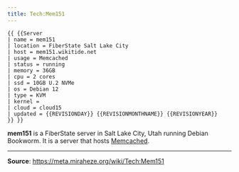 ```yaml
---
title: Tech:Mem151
---
```


```
{{ {{Server
| name = mem151
| location = FiberState Salt Lake City
| host = mem151.wikitide.net
| usage = Memcached
| status = running
| memory = 36GB
| cpu = 2 cores
| ssd = 10GB U.2 NVMe
| os = Debian 12
| type = KVM
| kernel =
| cloud = cloud15
| updated = {{REVISIONDAY}} {{REVISIONMONTHNAME}} {{REVISIONYEAR}}
}} }}
```

**mem151** is a FiberState server in Salt Lake City, Utah running Debian Bookworm. It is a server that hosts [Memcached](https://meta.miraheze.org/wiki/Tech:Memcached).

----
**Source**: https://meta.miraheze.org/wiki/Tech:Mem151